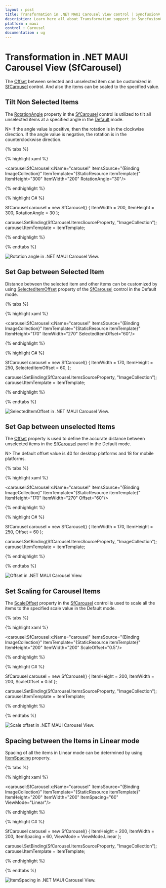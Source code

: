 ```yaml
---
layout : post
title: Transformation in .NET MAUI Carousel View control | Syncfusion®
description: Learn here all about Transformation support in Syncfusion® .NET MAUI Carousel View (SfCarousel) control, its elements and more.
platform : maui
control : Carousel
documentation : ug
---
```


# Transformation in .NET MAUI Carousel View (SfCarousel)

The [Offset](https://help.syncfusion.com/cr/maui-toolkit/Syncfusion.Maui.Toolkit.Carousel.SfCarousel.html#Syncfusion_Maui_Toolkit_Carousel_SfCarousel_Offset) between selected and unselected item can be customized in  [SfCarousel](https://help.syncfusion.com/cr/maui-toolkit/Syncfusion.Maui.Toolkit.Carousel.SfCarousel.html) control. And also the items can be scaled to the specified value.

## Tilt Non Selected Items

The [RotationAngle](https://help.syncfusion.com/cr/maui-toolkit/Syncfusion.Maui.Toolkit.Carousel.SfCarousel.html#Syncfusion_Maui_Toolkit_Carousel_SfCarousel_RotationAngle) property in the [SfCarousel](https://help.syncfusion.com/cr/maui-toolkit/Syncfusion.Maui.Toolkit.Carousel.SfCarousel.html) control is utilized to tilt all unselected items at a specified angle in the [Default](https://help.syncfusion.com/cr/maui-toolkit/Syncfusion.Maui.Toolkit.Carousel.ViewMode.html#Syncfusion_Maui_Toolkit_Carousel_ViewMode_Default) mode.

N> If the angle value is positive, then the rotation is in the clockwise direction. If the angle value is negative, the rotation is in the counterclockwise direction. 

{% tabs %}

{% highlight xaml %}

<carousel:SfCarousel x:Name="carousel"
                     ItemsSource="{Binding ImageCollection}"
                     ItemTemplate="{StaticResource itemTemplate}"
                     ItemHeight="300"
                     ItemWidth="200"
                     RotationAngle="30"/>
	
{% endhighlight %}

{% highlight C# %}

SfCarousel carousel = new SfCarousel()
{
    ItemWidth = 200,
    ItemHeight = 300,
    RotationAngle = 30
};

carousel.SetBinding(SfCarousel.ItemsSourceProperty, "ImageCollection");
carousel.ItemTemplate = itemTemplate;

{% endhighlight %}

{% endtabs %}

![Rotation angle in .NET MAUI Carousel View.](images/net-maui-carousel-view-rotationangle.png)

## Set Gap between Selected Item

Distance between the selected item and other items can be customized by using [SelectedItemOffset](https://help.syncfusion.com/cr/maui-toolkit/Syncfusion.Maui.Toolkit.Carousel.SfCarousel.html#Syncfusion_Maui_Toolkit_Carousel_SfCarousel_SelectedItemOffset) property of the  [SfCarousel](https://help.syncfusion.com/cr/maui-toolkit/Syncfusion.Maui.Toolkit.Carousel.SfCarousel.html) control in the Default mode.

{% tabs %}

{% highlight xaml %}

<carousel:SfCarousel x:Name="carousel"
                     ItemsSource="{Binding ImageCollection}"
                     ItemTemplate="{StaticResource itemTemplate}"
                     ItemHeight="170"
                     ItemWidth="270"
                     SelectedItemOffset="60"/>

	
{% endhighlight %}

{% highlight C# %}

SfCarousel carousel = new SfCarousel()
{
    ItemWidth = 170,
    ItemHeight = 250,
    SelectedItemOffset = 60,
};

carousel.SetBinding(SfCarousel.ItemsSourceProperty, "ImageCollection");
carousel.ItemTemplate = itemTemplate;

{% endhighlight %}

{% endtabs %}

![SelectedItemOffset in .NET MAUI Carousel View.](images/net-maui-carousel-view-selectedoffset.png)

## Set Gap between unselected Items

The [Offset](https://help.syncfusion.com/cr/maui-toolkit/Syncfusion.Maui.Toolkit.Carousel.SfCarousel.html#Syncfusion_Maui_Toolkit_Carousel_SfCarousel_Offset) property is used to define the accurate distance between unselected items in the [SfCarousel](https://help.syncfusion.com/cr/maui-toolkit/Syncfusion.Maui.Toolkit.Carousel.SfCarousel.html) panel in the Default mode.

N> The default offset value is 40 for desktop platforms and 18 for mobile platforms.

{% tabs %}

{% highlight xaml %}

<carousel:SfCarousel x:Name="carousel"
                     ItemsSource="{Binding ImageCollection}"
                     ItemTemplate="{StaticResource itemTemplate}"
                     ItemHeight="170"
                     ItemWidth="270"
                     Offset="60"/>

	
{% endhighlight %}

{% highlight C# %}

SfCarousel carousel = new SfCarousel()
{
    ItemWidth = 170,
    ItemHeight = 250,
    Offset = 60
};

carousel.SetBinding(SfCarousel.ItemsSourceProperty, "ImageCollection");
carousel.ItemTemplate = itemTemplate;

{% endhighlight %}

{% endtabs %}

![Offset in .NET MAUI Carousel View.](images/net-maui-carousel-view-offset.png)

## Set Scaling for Carousel Items

The [ScaleOffset](https://help.syncfusion.com/cr/maui-toolkit/Syncfusion.Maui.Toolkit.Carousel.SfCarousel.html#Syncfusion_Maui_Toolkit_Carousel_SfCarousel_ScaleOffset) property in the  [SfCarousel](https://help.syncfusion.com/cr/maui-toolkit/Syncfusion.Maui.Toolkit.Carousel.SfCarousel.html) control is used to scale all the items to the specified scale value in the Default mode.

{% tabs %}

{% highlight xaml %}

<carousel:SfCarousel x:Name="carousel"
                     ItemsSource="{Binding ImageCollection}"
                     ItemTemplate="{StaticResource itemTemplate}"
                     ItemHeight="200"
                     ItemWidth="200"
                     ScaleOffset="0.5"/>

{% endhighlight %}

{% highlight C# %}

SfCarousel carousel = new SfCarousel()
{
    ItemHeight = 200,
    ItemWidth = 200,
    ScaleOffset = 0.5f
};

carousel.SetBinding(SfCarousel.ItemsSourceProperty, "ImageCollection");
carousel.ItemTemplate = itemTemplate;

{% endhighlight %}

{% endtabs %}

![Scale offset in .NET MAUI Carousel View.](images/net-maui-carousel-view-scaleoffset.png)

## Spacing between the Items in Linear mode

Spacing of all the items in Linear mode can be determined by using [ItemSpacing](https://help.syncfusion.com/cr/maui-toolkit/Syncfusion.Maui.Toolkit.Carousel.SfCarousel.html#Syncfusion_Maui_Toolkit_Carousel_SfCarousel_ItemSpacing) property.

{% tabs %}

{% highlight xaml %}

<carousel:SfCarousel x:Name="carousel"
                     ItemsSource="{Binding ImageCollection}"
                     ItemTemplate="{StaticResource itemTemplate}"
                     ItemHeight="200"
                     ItemWidth="200"
                     ItemSpacing="60"
                     ViewMode="Linear"/>
	
{% endhighlight %}

{% highlight C# %}

SfCarousel carousel = new SfCarousel()
{
    ItemHeight = 200,
    ItemWidth = 200,
    ItemSpacing = 60,
    ViewMode = ViewMode.Linear
};

carousel.SetBinding(SfCarousel.ItemsSourceProperty, "ImageCollection");
carousel.ItemTemplate = itemTemplate;

{% endhighlight %}

{% endtabs %}

![ItemSpacing in .NET MAUI Carousel View.](images/net-maui-carousel-view-itemspacing.png)